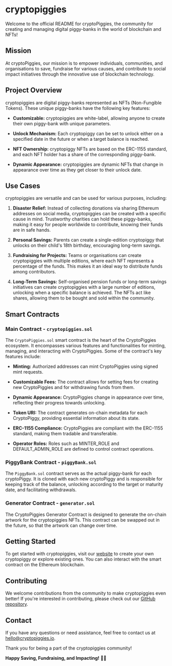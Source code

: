 # cryptopiggies

Welcome to the official README for cryptoPiggies, the community for creating and managing digital piggy-banks in the world of blockchain and NFTs!

## Mission

At cryptoPiggies, our mission is to empower individuals, communities, and organisations to save, fundraise for various causes, and contribute to social impact initiatives through the innovative use of blockchain technology.

## Project Overview

cryptopiggies are digital piggy-banks represented as NFTs (Non-Fungible Tokens). These unique piggy-banks have the following key features:

- **Customizable:** cryptopiggies are white-label, allowing anyone to create their own piggy-bank with unique parameters.

- **Unlock Mechanism:** Each cryptopiggy can be set to unlock either on a specified date in the future or when a target balance is reached.

- **NFT Ownership:** cryptopiggy NFTs are based on the ERC-1155 standard, and each NFT holder has a share of the corresponding piggy-bank.

- **Dynamic Appearance:** cryptopiggies are dynamic NFTs that change in appearance over time as they get closer to their unlock date.

## Use Cases

cryptopiggies are versatile and can be used for various purposes, including:

1. **Disaster Relief:** Instead of collecting donations via sharing Ethereum addresses on social media, cryptopiggies can be created with a specific cause in mind. Trustworthy charities can hold these piggy-banks, making it easy for people worldwide to contribute, knowing their funds are in safe hands.

2. **Personal Savings:** Parents can create a single-edition cryptopiggy that unlocks on their child's 18th birthday, encouraging long-term savings.

3. **Fundraising for Projects:** Teams or organisations can create cryptopiggies with multiple editions, where each NFT represents a percentage of the funds. This makes it an ideal way to distribute funds among contributors.

4. **Long-Term Savings:** Self-organised pension funds or long-term savings initiatives can create cryptopiggies with a large number of editions, unlocking when a specific balance is achieved. The NFTs act like shares, allowing them to be bought and sold within the community.

## Smart Contracts

### Main Contract - `cryptopiggies.sol`

The `CryptoPiggies.sol` smart contract is the heart of the CryptoPiggies ecosystem. It encompasses various features and functionalities for minting, managing, and interacting with CryptoPiggies. Some of the contract's key features include:

- **Minting:** Authorized addresses can mint CryptoPiggies using signed mint requests.

- **Customizable Fees:** The contract allows for setting fees for creating new CryptoPiggies and for withdrawing funds from them.

- **Dynamic Appearance:** CryptoPiggies change in appearance over time, reflecting their progress towards unlocking.

- **Token URI:** The contract generates on-chain metadata for each CryptoPiggy, providing essential information about its state.

- **ERC-1155 Compliance:** CryptoPiggies are compliant with the ERC-1155 standard, making them tradable and transferable.

- **Operator Roles:** Roles such as MINTER_ROLE and DEFAULT_ADMIN_ROLE are defined to control contract operations.

### PiggyBank Contract - `piggyBank.sol`

The `PiggyBank.sol` contract serves as the actual piggy-bank for each cryptoPiggy. It is cloned with each new cryptoPiggy and is responsible for keeping track of the balance, unlocking according to the target or maturity date, and facilitating withdrawals. 


### Generator Contract - `generator.sol`

The CryptoPiggies Generator Contract is designed to generate the on-chain artwork for the cryptopiggies NFTs. This contract can be swapped out in the future, so that the artwork can change over time. 

## Getting Started

To get started with cryptopiggies, visit our [website](https://cryptopiggies.io/) to create your own cryptopiggy or explore existing ones. You can also interact with the smart contract on the Ethereum blockchain.

## Contributing

We welcome contributions from the community to make cryptopiggies even better! If you're interested in contributing, please check out our [GitHub repository](https://github.com/qedric/piggies-contract).

## Contact

If you have any questions or need assistance, feel free to contact us at [hello@cryptopiggies.io](mailto:hello@cryptopiggies.io).

Thank you for being a part of the cryptopiggies community!

**Happy Saving, Fundraising, and Impacting!** 🐷🚀